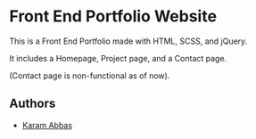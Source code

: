 # Front End Portfolio Website

This is a Front End Portfolio made with HTML, SCSS, and jQuery.

It includes a Homepage, Project page, and a Contact page.

(Contact page is non-functional as of now).
## Authors

- [Karam Abbas](https://www.github.com/Karam-08)

